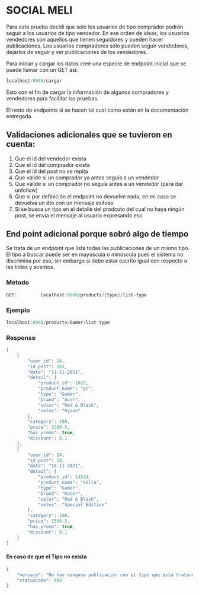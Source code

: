# SOCIAL MELI

Para esta prueba decidí que solo los usuarios de tipo comprador podrán seguir a los usuarios de tipo vendedor.
En ese orden de ideas, los usuarios vendedores son aquellos que tienen seguidores y pueden hacer publicaciones.
Los usuarios compradores sólo pueden seguir vendedores, dejarlos de seguir y ver publicaciones de los vendedores.

Para iniciar y cargar los datos creé una especie de endpoint inicial que se puede llamar con un GET así:
```java
localhost:8080/cargar
```

Esto con el fin de cargar la información de algunos compradores y vendedores para facilitar las pruebas.

El resto de endpoints si se hacen tal cual como están en la documentación entregada.



## Validaciones adicionales que se tuvieron en cuenta:
1. Que el id del vendedor exista
2. Que el id del comprador exista
3. Que el id del post no se repita
4. Que valide si un comprador ya antes seguía a un vendedor
5. Que valide si un comprador no seguía antes a un vendedor (para dar unfollow)
6. Que si por definición el endpoint no devuelve nada, en mi caso se devuelva un dto con un mensaje exitoso
7. Si se busca un tipo en el detalle del prodcuto del cual no haya ningún post, se envia el mensaje al usuario expresando eso

## End point adicional porque sobró algo de tiempo
Se trata de un endpoint que lista todas las publicaciones de un mismo tipo. El tipo a buscar puede ser en mayúscula o minúscula pues el sistema no discrimina por eso, sin embargo si debe estar escrito igual con respecto a las tildes y acentos.

### Método

```java
GET:         localhost:8080/products/{type}/list-type
```

### Ejemplo
```java
localhost:8080/products/Gamer/list-type
```

### Response
```java
[
    {
        "user_id": 24,
        "id_post": 281,
        "date": "11-11-2021",
        "detail": {
            "product_id": 1023,
            "product_name": "pc",
            "type": "Gamer",
            "brand": "Acer",
            "color": "Red & Black",
            "notes": "Ryzen"
        },
        "category": 100,
        "price": 1500.5,
        "has_promo": true,
        "discount": 0.1
    },
    {
        "user_id": 24,
        "id_post": 28,
        "date": "15-11-2021",
        "detail": {
            "product_id": 14524,
            "product_name": "silla",
            "type": "Gamer",
            "brand": "Racer",
            "color": "Red & Black",
            "notes": "Special Edition"
        },
        "category": 100,
        "price": 1500.5,
        "has_promo": true,
        "discount": 0.1
    }
]
```

#### En caso de que el Tipo no exista
```java
{
    "mensaje": "No hay ninguna publicación con el tipo que está tratando de buscar.",
    "statusCode": 400
}
```
